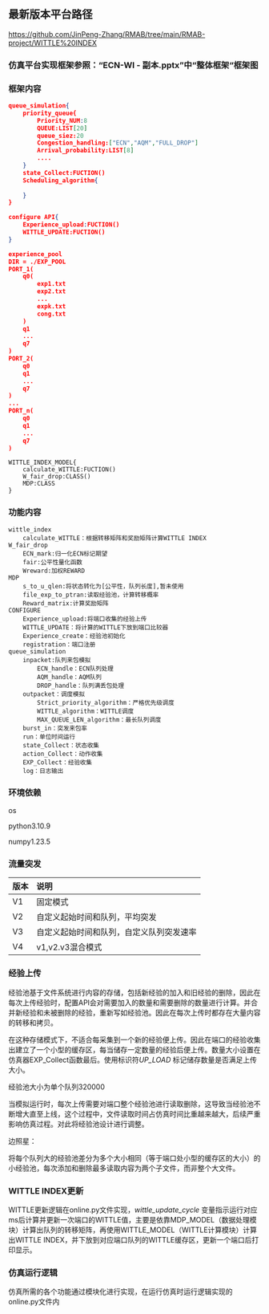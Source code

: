 ## 最新版本平台路径

https://github.com/JinPeng-Zhang/RMAB/tree/main/RMAB-project/WITTLE%20INDEX

### 仿真平台实现框架参照：“ECN-WI - 副本.pptx”中“整体框架“框架图

### 框架内容

```json
queue_simulation{
	priority_queue{
		Priority_NUM:8
		QUEUE:LIST[20]
		queue_siez:20
		Congestion_handling:["ECN","AQM","FULL_DROP"]
		Arrival_probability:LIST[8]
		....
	}
	state_Collect:FUCTION()
	Scheduling_algorithm{
        
    }
}


```

```json
configure API{
	Experience_upload:FUCTION()
	WITTLE_UPDATE:FUCTION()
}
```

```json
experience_pool
DIR = ./EXP_POOL
PORT_1(
	q0(
        exp1.txt
        exp2.txt
        ...
        expk.txt
        cong.txt
    )
	q1
	...
	q7
)
PORT_2(
	q0
	q1
	...
	q7
)
...
PORT_n(
	q0
	q1
	...
	q7
)
```



```
WITTLE_INDEX_MODEL{
	calculate_WITTLE:FUCTION()
	W_fair_drop:CLASS()
	MDP:CLASS
}
```



### 功能内容

```
wittle_index
    calculate_WITTLE：根据转移矩阵和奖励矩阵计算WITTLE INDEX
W_fair_drop
	ECN_mark:归一化ECN标记期望
	fair:公平性量化函数
	Wreward:加权REWARD
MDP
	s_to_u_qlen:将状态转化为[公平性，队列长度],暂未使用
	file_exp_to_ptran:读取经验池，计算转移概率
	Reward_matrix:计算奖励矩阵
CONFIGURE
	Experience_upload:将端口收集的经验上传
	WITTLE_UPDATE：将计算的WITTLE下放到端口比较器
 	Experience_create：经验池初始化
    registration：端口注册
queue_simulation
    inpacket:队列来包模拟
        ECN_handle：ECN队列处理
        AQM_handle：AQM队列
        DROP_handle：队列满丢包处理
    outpacket：调度模拟
    	Strict_priority_algorithm：严格优先级调度
    	WITTLE_algorithm：WITTLE调度
    	MAX_QUEUE_LEN_algorithm：最长队列调度
	burst_in：突发来包率
	run：单位时间运行
	state_Collect：状态收集
	action_Collect：动作收集
	EXP_Collect：经验收集
	log：日志输出
```

### 环境依赖

os

python3.10.9

numpy1.23.5

### 流量突发

| 版本 | 说明                                     |
| ---- | :--------------------------------------- |
| V1   | 固定模式                                 |
| V2   | 自定义起始时间和队列，平均突发           |
| V3   | 自定义起始时间和队列，自定义队列突发速率 |
| V4   | v1,v2.v3混合模式                         |

### 经验上传

经验池基于文件系统进行内容的存储，包括新经验的加入和旧经验的删除，因此在每次上传经验时，配置API会对需要加入的数量和需要删除的数量进行计算。并合并新经验和未被删除的经验，重新写如经验池。因此在每次上传时都存在大量内容的转移和拷贝。

在这种存储模式下，不适合每采集到一个新的经验便上传。因此在端口的经验收集出建立了一个小型的缓存区，每当储存一定数量的经验后便上传。数量大小设置在仿真器EXP_Collect函数最后。使用标识符*UP_LOAD* 标记储存数量是否满足上传大小。

经验池大小为单个队列320000

当模拟运行时，每次上传需要对端口整个经验池进行读取删除，这导致当经验池不断增大直至上线，这个过程中，文件读取时间占仿真时间比重越来越大，后续严重影响仿真过程。对此将经验池设计进行调整。

边照星：

将每个队列大的经验池差分为多个大小相同（等于端口处小型的缓存区的大小）的小经验池，每次添加和删除最多读取内容为两个子文件，而非整个大文件。

### WITTLE INDEX更新

WITTLE更新逻辑在online.py文件实现，*wittle_update_cycle* 变量指示运行对应ms后计算并更新一次端口的WITTLE值，主要是依靠MDP_MODEL（数据处理模块）计算出队列的转移矩阵，再使用WITTLE_MODEL（WITTLE计算模块）计算出WITTLE INDEX，并下放到对应端口队列的WITTLE缓存区，更新一个端口后打印显示。

### 仿真运行逻辑

仿真所需的各个功能通过模块化进行实现，在运行仿真时运行逻辑实现的online.py文件内

